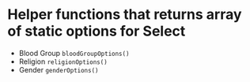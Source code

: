 # Helper functions that returns array of static options for Select

- Blood Group `bloodGroupOptions()`
- Religion `religionOptions()`
- Gender `genderOptions()`
